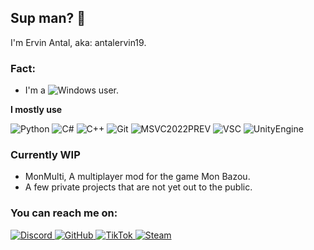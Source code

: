 ## Sup man? 👋

I'm Ervin Antal, aka: antalervin19.

### Fact:

- I'm a <img src="https://custom-icon-badges.demolab.com/badge/Windows-0078D6?logo=windows11&logoColor=white" alt="Windows"> user.

**I mostly use**

<div display="flex">
  <img src="https://img.shields.io/badge/Python-3776AB?logo=python&logoColor=fff" alt="Python"/>
  <img src="https://custom-icon-badges.demolab.com/badge/C%23-%23239120.svg?logo=cshrp&logoColor=white" alt="C#"/>
  <img src="https://img.shields.io/badge/C++-%2300599C.svg?logo=c%2B%2B&logoColor=white" alt="C++"/>
  <img src="https://img.shields.io/badge/Git-F05032?logo=git&logoColor=fff" alt="Git"/>
  <img src="https://custom-icon-badges.demolab.com/badge/Visual%20Studio-5C2D91.svg?&logo=visual-studio&logoColor=white" alt="MSVC2022PREV"/>
  <img src="https://custom-icon-badges.demolab.com/badge/Visual%20Studio%20Code-0078d7.svg?logo=vsc&logoColor=white" alt="VSC"/>
  <img src="https://img.shields.io/badge/Unity-%23000000.svg?logo=unity&logoColor=white" alt="UnityEngine"/>
</div>

### Currently WIP

- MonMulti, A multiplayer mod for the game Mon Bazou.
- A few private projects that are not yet out to the public.

### You can reach me on:

<div display="flex">
  <a href="https://discord.gg/dYf2GC5VjB/">
    <img src="https://img.shields.io/badge/Discord-%235865F2.svg?&logo=discord&logoColor=white" alt="Discord"/>
  </a>
  <a href="https://github.com/antalervin19">
    <img src="https://img.shields.io/badge/GitHub-%23121011.svg?logo=github&logoColor=white" alt="GitHub"/>
  </a>
  <a href="https://www.tiktok.com/@ervinantal19">
    <img src="https://img.shields.io/badge/TikTok-black?logo=tiktok&logoColor=white" alt="TikTok"/>
  </a>
  <a href="https://steamcommunity.com/id/antalervin19/">
    <img src="https://img.shields.io/badge/Steam-%23000000.svg?logo=steam&logoColor=white" alt="Steam"/>
  </a>
</div>
